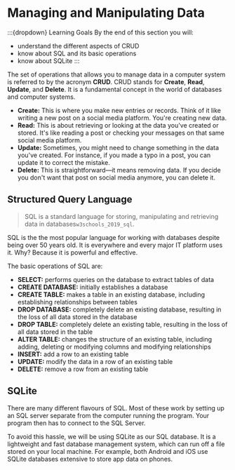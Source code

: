 # Managing and Manipulating Data

:::{dropdown} Learning Goals
By the end of this section you will:
- understand the different aspects of CRUD
- know about SQL and its basic operations
- know about SQLite
:::


The set of operations that allows you to manage data in a computer system is referred to by the acronym **CRUD**. CRUD stands for **Create**, **Read**, **Update**, and **Delete**. It is a fundamental concept in the world of databases and computer systems.

- **Create:** This is where you make new entries or records. Think of it like writing a new post on a social media platform. You're creating new data.
- **Read:** This is about retrieving or looking at the data you've created or stored. It's like reading a post or checking your messages on that same social media platform.
- **Update:** Sometimes, you might need to change something in the data you've created. For instance, if you made a typo in a post, you can update it to correct the mistake.
- **Delete:** This is straightforward—it means removing data. If you decide you don't want that post on social media anymore, you can delete it.

## Structured Query Language

> SQL is a standard language for storing, manipulating and retrieving data in databases`w3schools_2019_sql`.

SQL is the the most popular language for working with databases despite being over 50 years old. It is everywhere and every major IT platform uses it. Why? Because it is powerful and effective.

The basic operations of SQL are:

- **SELECT:** performs queries on the database to extract tables of data
- **CREATE DATABASE:** initially establishes a database
- **CREATE TABLE:** makes a table in an existing database, including establishing relationships between tables
- **DROP DATABASE:** completely delete an existing database, resulting in the loss of all data stored in the database
- **DROP TABLE:** completely delete an existing table, resulting in the loss of all data stored in the table
- **ALTER TABLE:** changes the structure of an existing table, including adding, deleting or modifying columns and modifying relationships
- **INSERT:** add a row to an existing table
- **UPDATE:** modify the data in a row of an existing table
- **DELETE:** remove a row from an existing table

## SQLite

There are many different flavours of SQL. Most of these work by setting up an SQL server separate from the computer running the program. Your program then has to connect to the SQL Server.

To avoid this hassle, we will be using SQLite as our SQL database. It is a lightweight and fast database management system, which can run off a file stored on your local machine. For example, both Android and iOS use SQLite databases extensive to store app data on phones.
